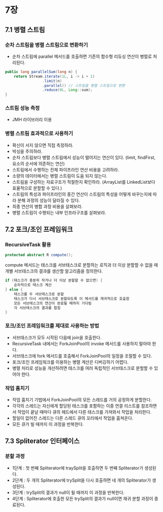 # 7장



## 7.1 병렬 스트림



### 순차 스트림을 병렬 스트림으로 변환하기

- 순차 스트림에 parallel 메서드를 호출하면 기존의 함수형 리듀싱 연산이 병렬로 처리된다.

```java
public long parallelSum(long n) {
    return Stream.iterate(1L, i -> i + 1)
                 .limit(n)
                 .parallel() // 스트림을 병렬 스트림으로 변환
                 .reduce(0L, Long::sum);
}
```

#### 

### 스트림 성능 측정

- JMH 라이브러리 이용



### 병렬 스트림 효과적으로 사용하기

- 확신이 서지 않으면 직접 측정하라.
- 박싱을 주의하라.
- 순차 스트림보다 병렬 스트림에서 성능이 떨어지는 연산이 있다. (limit, findFirst, 요소의 순서에 의존하는 연산)
- 스트림에서 수행하는 전체 파이프라인 연산 비용을 고려하라.
- 소량의 데이터에서는 병렬 스트림이 도움 되지 않는다.
- 스트림을 구성하는 자료구조가 적절한지 확인하라. (ArrayList를 LinkedList보다 효율적으로 분할할 수 있다.)
- 스트림의 특성과 파이프라인의 중간 연산이 스트림의 특성을 어떻게 바꾸는지에 따라 분해 과정의 성능이 달라질 수 있다.
- 최종 연산의 병합 과정 비용을 살펴보라.
- 병렬 스트림이 수행되는 내부 인프라구조를 살펴보라.



## 7.2 포크/조인 프레임워크



### RecursiveTask 활용

```java
protected abstract R compute();
```

compute 메서드는 태스크를 서브태스크로 분할하는 로직과 더 이상 분할할 수 없을 때 개별 서브테스크의 결과를 생산할 알고리즘을 정의한다.

```java
if (태스크가 충분히 작거나 더 이상 분할할 수 없으면) {
    순차적으로 태스크 계산
} else {
    태스크를 두 서브태스크로 분할
    태스크가 다시 서브태스크로 분할되도록 이 메서드를 재귀적으로 호출함
    모든 서브태스크의 연산이 완료될 때까지 기다림
    각 서브태스크의 결과를 합침
}
```



### 포크/조인 프레임워크를 제대로 사용하는 방법

- 서브태스크가 모두 시작된 다음에 join을 호출한다.
- RecursiveTask 내에서는 ForkJoinPool의 invoke 메서드를 사용하지 말아야 한다.
- 서브태스크에 fork 메서드를 호출해서 ForkJoinPool의 일정을 조절할 수 있다.
- 포크/조인 프레임워크를 이용하는 병렬 계산은 디버깅하기 어렵다.
- 병렬 처리로 성능을 개선하려면 태스크를 여러 독립적인 서브태스크로 분할할 수 있어야 한다.



### 작업 훔치기

- 작업 훔치기 기법에서 ForkJoinPool의 모든 스레드를 거의 공정하게 분할한다.
- 각각의 스레드는 자신에게 할당된 태스크를 포함하는 이중 연결 리스트를 참조하면서 작업이 끝날 때마다 큐의 헤드에서 다른 태스크를 가져와서 작업을 처리한다.
- 할일이 없어진 스레드는 다른 스레드 큐의 꼬리에서 작업을 훔쳐온다.
- 모든 큐가 빌 때까지 이 과정을 반복한다.



## 7.3 Spliterator 인터페이스



### 분할 과정

- 1단계 : 첫 번째 Spliterator에 traySplit을 호출하면 두 번째 Spliterator가 생성된다.
- 2단계 : 두 개의 Spliterator에 trySplit을 다시 호출하면 네 개의 Spliterator가 생성된다.
- 3단계 : trySplit의 결과가 null이 될 때까지 이 과정을 반복한다.
- 4단계 : Spliterator에 호출한 모든 trySplit의 결과가 null이면 재귀 분할 과정이 종료된다.